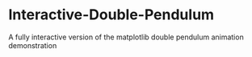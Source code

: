 Interactive-Double-Pendulum
===========================

A fully interactive version of the matplotlib double pendulum animation demonstration
